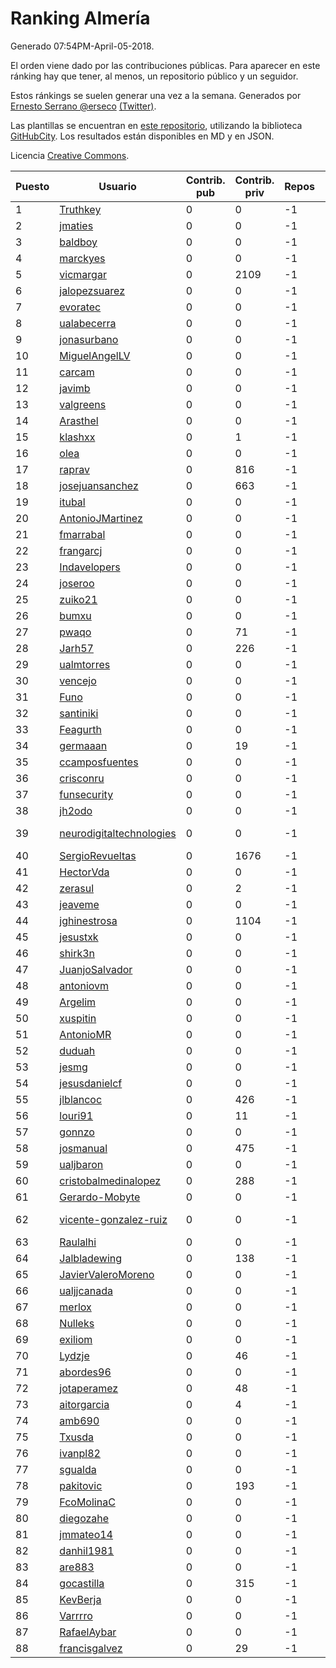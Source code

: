 # Ranking Almería

Generado 07:54PM-April-05-2018.

El orden viene dado por las contribuciones públicas. Para aparecer en este ránking hay que tener, al menos, un repositorio público y un seguidor.

Estos ránkings se suelen generar una vez a la semana. Generados por [Ernesto Serrano @erseco](https://github.com/erseco/) [(Twitter)](https://twitter.com/erseco).

Las plantillas se encuentran en [este repositorio](https://github.com/iblancasa/GH-Spanish-Ranking), utilizando la biblioteca [GitHubCity](https://github.com/iblancasa/GitHubCity). Los resultados están disponibles en MD y en JSON.

Licencia [Creative Commons](https://creativecommons.org/licenses/by/4.0/).

| Puesto   |  Usuario  | Contrib. pub | Contrib. priv |Repos| Followers | Desde |  Avatar  |
|----------|-----------|--------------|---------------|-----|-----------|-------|----------|
|1|[Truthkey](https://github.com/Truthkey)|0|0|-1|-1||![Truthkey]()|
|2|[jmaties](https://github.com/jmaties)|0|0|-1|-1||![jmaties]()|
|3|[baldboy](https://github.com/baldboy)|0|0|-1|-1||![baldboy]()|
|4|[marckyes](https://github.com/marckyes)|0|0|-1|-1||![marckyes]()|
|5|[vicmargar](https://github.com/vicmargar)|0|2109|-1|-1||![vicmargar]()|
|6|[jalopezsuarez](https://github.com/jalopezsuarez)|0|0|-1|-1||![jalopezsuarez]()|
|7|[evoratec](https://github.com/evoratec)|0|0|-1|-1||![evoratec]()|
|8|[ualabecerra](https://github.com/ualabecerra)|0|0|-1|-1||![ualabecerra]()|
|9|[jonasurbano](https://github.com/jonasurbano)|0|0|-1|-1||![jonasurbano]()|
|10|[MiguelAngelLV](https://github.com/MiguelAngelLV)|0|0|-1|-1||![MiguelAngelLV]()|
|11|[carcam](https://github.com/carcam)|0|0|-1|-1||![carcam]()|
|12|[javimb](https://github.com/javimb)|0|0|-1|-1||![javimb]()|
|13|[valgreens](https://github.com/valgreens)|0|0|-1|-1||![valgreens]()|
|14|[Arasthel](https://github.com/Arasthel)|0|0|-1|-1||![Arasthel]()|
|15|[klashxx](https://github.com/klashxx)|0|1|-1|-1||![klashxx]()|
|16|[olea](https://github.com/olea)|0|0|-1|-1||![olea]()|
|17|[raprav](https://github.com/raprav)|0|816|-1|-1||![raprav]()|
|18|[josejuansanchez](https://github.com/josejuansanchez)|0|663|-1|-1||![josejuansanchez]()|
|19|[itubal](https://github.com/itubal)|0|0|-1|-1||![itubal]()|
|20|[AntonioJMartinez](https://github.com/AntonioJMartinez)|0|0|-1|-1||![AntonioJMartinez]()|
|21|[fmarrabal](https://github.com/fmarrabal)|0|0|-1|-1||![fmarrabal]()|
|22|[frangarcj](https://github.com/frangarcj)|0|0|-1|-1||![frangarcj]()|
|23|[Indavelopers](https://github.com/Indavelopers)|0|0|-1|-1||![Indavelopers]()|
|24|[joseroo](https://github.com/joseroo)|0|0|-1|-1||![joseroo]()|
|25|[zuiko21](https://github.com/zuiko21)|0|0|-1|-1||![zuiko21]()|
|26|[bumxu](https://github.com/bumxu)|0|0|-1|-1||![bumxu]()|
|27|[pwaqo](https://github.com/pwaqo)|0|71|-1|-1||![pwaqo]()|
|28|[Jarh57](https://github.com/Jarh57)|0|226|-1|-1||![Jarh57]()|
|29|[ualmtorres](https://github.com/ualmtorres)|0|0|-1|-1||![ualmtorres]()|
|30|[vencejo](https://github.com/vencejo)|0|0|-1|-1||![vencejo]()|
|31|[Funo](https://github.com/Funo)|0|0|-1|-1||![Funo]()|
|32|[santiniki](https://github.com/santiniki)|0|0|-1|-1||![santiniki]()|
|33|[Feagurth](https://github.com/Feagurth)|0|0|-1|-1||![Feagurth]()|
|34|[germaaan](https://github.com/germaaan)|0|19|-1|-1||![germaaan]()|
|35|[ccamposfuentes](https://github.com/ccamposfuentes)|0|0|-1|-1||![ccamposfuentes]()|
|36|[crisconru](https://github.com/crisconru)|0|0|-1|-1||![crisconru]()|
|37|[funsecurity](https://github.com/funsecurity)|0|0|-1|-1||![funsecurity]()|
|38|[jh2odo](https://github.com/jh2odo)|0|0|-1|-1||![jh2odo]()|
|39|[neurodigitaltechnologies](https://github.com/neurodigitaltechnologies)|0|0|-1|-1||![neurodigitaltechnologies]()|
|40|[SergioRevueltas](https://github.com/SergioRevueltas)|0|1676|-1|-1||![SergioRevueltas]()|
|41|[HectorVda](https://github.com/HectorVda)|0|0|-1|-1||![HectorVda]()|
|42|[zerasul](https://github.com/zerasul)|0|2|-1|-1||![zerasul]()|
|43|[jeaveme](https://github.com/jeaveme)|0|0|-1|-1||![jeaveme]()|
|44|[jghinestrosa](https://github.com/jghinestrosa)|0|1104|-1|-1||![jghinestrosa]()|
|45|[jesustxk](https://github.com/jesustxk)|0|0|-1|-1||![jesustxk]()|
|46|[shirk3n](https://github.com/shirk3n)|0|0|-1|-1||![shirk3n]()|
|47|[JuanjoSalvador](https://github.com/JuanjoSalvador)|0|0|-1|-1||![JuanjoSalvador]()|
|48|[antoniovm](https://github.com/antoniovm)|0|0|-1|-1||![antoniovm]()|
|49|[Argelim](https://github.com/Argelim)|0|0|-1|-1||![Argelim]()|
|50|[xuspitin](https://github.com/xuspitin)|0|0|-1|-1||![xuspitin]()|
|51|[AntonioMR](https://github.com/AntonioMR)|0|0|-1|-1||![AntonioMR]()|
|52|[duduah](https://github.com/duduah)|0|0|-1|-1||![duduah]()|
|53|[jesmg](https://github.com/jesmg)|0|0|-1|-1||![jesmg]()|
|54|[jesusdanielcf](https://github.com/jesusdanielcf)|0|0|-1|-1||![jesusdanielcf]()|
|55|[jlblancoc](https://github.com/jlblancoc)|0|426|-1|-1||![jlblancoc]()|
|56|[louri91](https://github.com/louri91)|0|11|-1|-1||![louri91]()|
|57|[gonnzo](https://github.com/gonnzo)|0|0|-1|-1||![gonnzo]()|
|58|[josmanual](https://github.com/josmanual)|0|475|-1|-1||![josmanual]()|
|59|[ualjbaron](https://github.com/ualjbaron)|0|0|-1|-1||![ualjbaron]()|
|60|[cristobalmedinalopez](https://github.com/cristobalmedinalopez)|0|288|-1|-1||![cristobalmedinalopez]()|
|61|[Gerardo-Mobyte](https://github.com/Gerardo-Mobyte)|0|0|-1|-1||![Gerardo-Mobyte]()|
|62|[vicente-gonzalez-ruiz](https://github.com/vicente-gonzalez-ruiz)|0|0|-1|-1||![vicente-gonzalez-ruiz]()|
|63|[Raulalhi](https://github.com/Raulalhi)|0|0|-1|-1||![Raulalhi]()|
|64|[Jalbladewing](https://github.com/Jalbladewing)|0|138|-1|-1||![Jalbladewing]()|
|65|[JavierValeroMoreno](https://github.com/JavierValeroMoreno)|0|0|-1|-1||![JavierValeroMoreno]()|
|66|[ualjjcanada](https://github.com/ualjjcanada)|0|0|-1|-1||![ualjjcanada]()|
|67|[merlox](https://github.com/merlox)|0|0|-1|-1||![merlox]()|
|68|[Nulleks](https://github.com/Nulleks)|0|0|-1|-1||![Nulleks]()|
|69|[exiliom](https://github.com/exiliom)|0|0|-1|-1||![exiliom]()|
|70|[Lydzje](https://github.com/Lydzje)|0|46|-1|-1||![Lydzje]()|
|71|[abordes96](https://github.com/abordes96)|0|0|-1|-1||![abordes96]()|
|72|[jotaperamez](https://github.com/jotaperamez)|0|48|-1|-1||![jotaperamez]()|
|73|[aitorgarcia](https://github.com/aitorgarcia)|0|4|-1|-1||![aitorgarcia]()|
|74|[amb690](https://github.com/amb690)|0|0|-1|-1||![amb690]()|
|75|[Txusda](https://github.com/Txusda)|0|0|-1|-1||![Txusda]()|
|76|[ivanpl82](https://github.com/ivanpl82)|0|0|-1|-1||![ivanpl82]()|
|77|[sgualda](https://github.com/sgualda)|0|0|-1|-1||![sgualda]()|
|78|[pakitovic](https://github.com/pakitovic)|0|193|-1|-1||![pakitovic]()|
|79|[FcoMolinaC](https://github.com/FcoMolinaC)|0|0|-1|-1||![FcoMolinaC]()|
|80|[diegozahe](https://github.com/diegozahe)|0|0|-1|-1||![diegozahe]()|
|81|[jmmateo14](https://github.com/jmmateo14)|0|0|-1|-1||![jmmateo14]()|
|82|[danhil1981](https://github.com/danhil1981)|0|0|-1|-1||![danhil1981]()|
|83|[are883](https://github.com/are883)|0|0|-1|-1||![are883]()|
|84|[gocastilla](https://github.com/gocastilla)|0|315|-1|-1||![gocastilla]()|
|85|[KevBerja](https://github.com/KevBerja)|0|0|-1|-1||![KevBerja]()|
|86|[Varrrro](https://github.com/Varrrro)|0|0|-1|-1||![Varrrro]()|
|87|[RafaelAybar](https://github.com/RafaelAybar)|0|0|-1|-1||![RafaelAybar]()|
|88|[francisgalvez](https://github.com/francisgalvez)|0|29|-1|-1||![francisgalvez]()|
